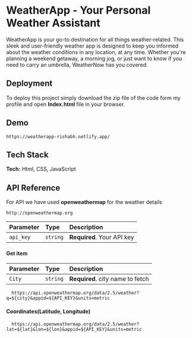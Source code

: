 
# WeatherApp - Your Personal Weather Assistant

WeatherApp is your go-to destination for all things weather-related. This sleek and user-friendly weather app is designed to keep you informed about the weather conditions in any location, at any time. Whether you're planning a weekend getaway, a morning jog, or just want to know if you need to carry an umbrella, WeatherNow has you covered.





## Deployment

To deploy this project simply download the zip file of the code form my profile and open **Index.html** file in your browser.



## Demo

```
https://weatherapp-rishabh.netlify.app/
```






## Tech Stack

**Tech:** Html, CSS, JavaScript



## API Reference

For API we have used **openweathermap** for the weather details

```http
http://openweathermap.org
```

| Parameter | Type     | Description                |
| :-------- | :------- | :------------------------- |
| `api_key` | `string` | **Required**. Your API key |

#### Get item

| Parameter | Type     | Description                       |
| :-------- | :------- | :-------------------------------- |
| `City`      | `string` | **Required**. city name to fetch |


```http
  https://api.openweathermap.org/data/2.5/weather?q=${city}&appid=${API_KEY}&units=metric
```



#### Coordinates(Latitude, Longitude)

```http
  https://api.openweathermap.org/data/2.5/weather?lat=${lat}&lon=${lon}&appid=${API_KEY}&units=metric
```




